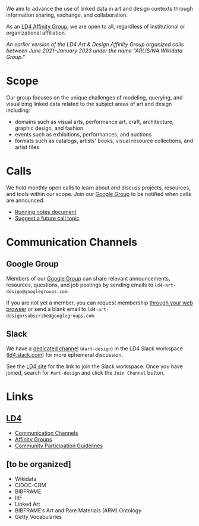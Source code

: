 We aim to advance the use of linked data in art and design contexts through information sharing, exchange, and collaboration.

As an [LD4 Affinity Group](https://sites.google.com/stanford.edu/ld4-community-site/groups), we are open to all, regardless of institutional or organizational affiliation.

_An earlier version of the LD4 Art & Design Affinity Group organized calls between June 2021–January 2023 under the name "ARLIS/NA Wikidata Group."_

# Scope
Our group focuses on the unique challenges of modeling, querying, and visualizing linked data related to the subject areas of art and design including:
- domains such as visual arts, performance art, craft, architecture, graphic design, and fashion
- events such as exhibitions, performances, and auctions
- formats such as catalogs, artists' books, visual resource collections, and artist files

# Calls
We hold monthly open calls to learn about and discuss projects, resources, and tools within our scope. Join our [Google Group](https://groups.google.com/g/ld4-art-design) to be notified when calls are announced.
- [Running notes document](https://tinyurl.com/ld4-art-design-notes)
- [Suggest a future call topic](https://forms.gle/LtRdfJtjegYjjE1g6)

# Communication Channels

## Google Group
Members of our [Google Group](https://groups.google.com/g/ld4-art-design) can share relevant announcements, resources, questions, and job postings by sending emails to `ld4-art-design@googlegroups.com`.

If you are not yet a member, you can request membership [through your web browser](https://groups.google.com/g/ld4-art-design) or send a blank email to `ld4-art-design+subscribe@googlegroups.com`.

## Slack
We have a [dedicated channel](https://ld4.slack.com/archives/C04RNHPPVRC) (`#art-design`) in the LD4 Slack workspace ([ld4.slack.com](https://ld4.slack.com)) for more ephemeral discussion.

See the [LD4 site](https://sites.google.com/stanford.edu/ld4-community-site/home#h.wf19whcy0h6:~:text=Community%20email%20list.-,Join%20our%20Slack%20channel,-Subscribe%20to%20our) for the link to join the Slack workspace. Once you have joined, search for `#art-design` and click the `Join Channel` button.

# Links

## [LD4](https://sites.google.com/stanford.edu/ld4-community-site/home)
- [Communication Channels](https://sites.google.com/stanford.edu/ld4-community-site/support-communication#h.vvfifssdmu31)
- [Affinity Groups](https://sites.google.com/stanford.edu/ld4-community-site/groups#h.dm8tfdn1yc6h)
- [Community Participation Guidelines](https://wiki.lyrasis.org/display/LD4P2/LD4P+Community+Participation+Guidelines)

## [to be organized]
- Wikidata
- CIDOC-CRM
- BIBFRAME
- IIIF
- Linked Art
- BIBFRAME’s Art and Rare Materials (ARM) Ontology
- Getty Vocabularies